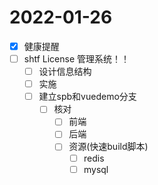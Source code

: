 # 2022-01-26
 - [x] 健康提醒
 - [ ] shtf License 管理系统！！
   - [ ] 设计信息结构
   - [ ] 实施
   - [ ] 建立spb和vuedemo分支
     - [ ] 核对
       - [ ] 前端
       - [ ] 后端
       - [ ] 资源(快速build脚本)
         - [ ] redis
         - [ ] mysql
